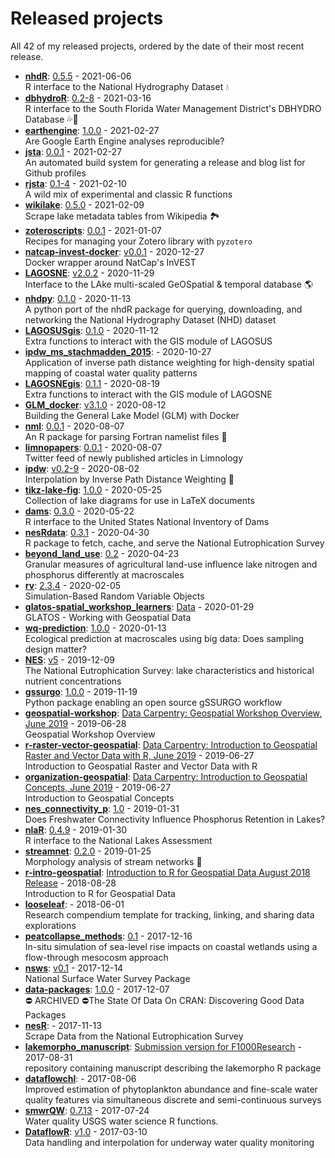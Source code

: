 # Released projects

All <!-- release_count starts -->42<!-- release_count ends --> of my released projects, ordered by the date of their most recent release.

<!-- recent_releases starts -->
* **[nhdR](https://github.com/jsta/nhdR)**: [0.5.5](https://github.com/jsta/nhdR/releases/tag/0.5.5) - 2021-06-06
<br>R interface to the National Hydrography Dataset :droplet:
* **[dbhydroR](https://github.com/ropensci/dbhydroR)**: [0.2-8](https://github.com/ropensci/dbhydroR/releases/tag/v0.2-8) - 2021-03-16
<br>R interface to the South Florida Water Management District's DBHYDRO Database :sweat_drops::palm_tree:
* **[earthengine](https://github.com/jsta/earthengine)**: [1.0.0](https://github.com/jsta/earthengine/releases/tag/1.0.0) - 2021-02-27
<br>Are Google Earth Engine analyses reproducible?
* **[jsta](https://github.com/jsta/jsta)**: [0.0.1](https://github.com/jsta/jsta/releases/tag/0.0.1) - 2021-02-27
<br>An automated build system for generating a release and blog list for Github profiles
* **[rjsta](https://github.com/jsta/rjsta)**: [0.1-4](https://github.com/jsta/rjsta/releases/tag/0.1-4) - 2021-02-10
<br>A wild mix of experimental and classic R functions
* **[wikilake](https://github.com/jsta/wikilake)**: [0.5.0](https://github.com/jsta/wikilake/releases/tag/0.5.0) - 2021-02-09
<br>Scrape lake metadata tables from Wikipedia 🏞
* **[zoteroscripts](https://github.com/jsta/zoteroscripts)**: [0.0.1](https://github.com/jsta/zoteroscripts/releases/tag/v0.0.1) - 2021-01-07
<br>Recipes for managing your Zotero library with `pyzotero`
* **[natcap-invest-docker](https://github.com/jsta/natcap-invest-docker)**: [v0.0.1](https://github.com/jsta/natcap-invest-docker/releases/tag/0.0.1) - 2020-12-27
<br>Docker wrapper around NatCap's InVEST
* **[LAGOSNE](https://github.com/cont-limno/LAGOSNE)**: [v2.0.2](https://github.com/cont-limno/LAGOSNE/releases/tag/v2.0.2) - 2020-11-29
<br>Interface to the LAke multi-scaled GeOSpatial & temporal database :earth_americas:
* **[nhdpy](https://github.com/jsta/nhdpy)**: [0.1.0](https://github.com/jsta/nhdpy/releases/tag/0.1.0) - 2020-11-13
<br>A python port of the nhdR package for querying, downloading, and networking the National Hydrography Dataset (NHD) dataset
* **[LAGOSUSgis](https://github.com/cont-limno/LAGOSUSgis)**: [0.1.0](https://github.com/cont-limno/LAGOSUSgis/releases/tag/0.1.0) - 2020-11-12
<br>Extra functions to interact with the GIS module of LAGOSUS
* **[ipdw_ms_stachmadden_2015](https://github.com/jsta/ipdw_ms_stachmadden_2015)**: [](https://github.com/jsta/ipdw_ms_stachmadden_2015/releases/tag/0.1) - 2020-10-27
<br>Application of inverse path distance weighting for high-density spatial mapping of coastal water quality patterns
* **[LAGOSNEgis](https://github.com/cont-limno/LAGOSNEgis)**: [0.1.1](https://github.com/cont-limno/LAGOSNEgis/releases/tag/0.1.1) - 2020-08-19
<br>Extra functions to interact with the GIS module of LAGOSNE
* **[GLM_docker](https://github.com/jsta/GLM_docker)**: [v3.1.0](https://github.com/jsta/GLM_docker/releases/tag/v3.1.0) - 2020-08-12
<br>Building the General Lake Model (GLM) with Docker 
* **[nml](https://github.com/jsta/nml)**: [0.0.1](https://github.com/jsta/nml/releases/tag/0.0.1) - 2020-08-07
<br>An R package for parsing Fortran namelist files :tophat:
* **[limnopapers](https://github.com/jsta/limnopapers)**: [0.0.1](https://github.com/jsta/limnopapers/releases/tag/0.0.1) - 2020-08-07
<br>Twitter feed of newly published articles in Limnology
* **[ipdw](https://github.com/jsta/ipdw)**: [v0.2-9](https://github.com/jsta/ipdw/releases/tag/v0.2-9) - 2020-08-02
<br>Interpolation by Inverse Path Distance Weighting 🌊
* **[tikz-lake-fig](https://github.com/jsta/tikz-lake-fig)**: [1.0.0](https://github.com/jsta/tikz-lake-fig/releases/tag/1.0.0) - 2020-05-25
<br>Collection of lake diagrams for use in LaTeX documents 
* **[dams](https://github.com/jsta/dams)**: [0.3.0](https://github.com/jsta/dams/releases/tag/0.3.0) - 2020-05-22
<br>R interface to the United States National Inventory of Dams
* **[nesRdata](https://github.com/jsta/nesRdata)**: [0.3.1](https://github.com/jsta/nesRdata/releases/tag/0.3.1) - 2020-04-30
<br>R package to fetch, cache, and serve the National Eutrophication Survey
* **[beyond_land_use](https://github.com/CNHLakes/beyond_land_use)**: [0.2](https://github.com/CNHLakes/beyond_land_use/releases/tag/0.2) - 2020-04-23
<br>Granular measures of agricultural land-use influence lake nitrogen and phosphorus differently at macroscales
* **[rv](https://github.com/jsta/rv)**: [2.3.4](https://github.com/jsta/rv/releases/tag/2.3.4) - 2020-02-05
<br>Simulation-Based Random Variable Objects
* **[glatos-spatial_workshop_learners](https://github.com/jsta/glatos-spatial_workshop_learners)**: [Data](https://github.com/jsta/glatos-spatial_workshop_learners/releases/tag/0.0.1) - 2020-01-29
<br>GLATOS - Working with Geospatial Data
* **[wq-prediction](https://github.com/cont-limno/wq-prediction)**: [1.0.0](https://github.com/cont-limno/wq-prediction/releases/tag/1.0.0) - 2020-01-13
<br>Ecological prediction at macroscales using big data: Does  sampling design matter?
* **[NES](https://github.com/ReproducibleQM/NES)**: [v5](https://github.com/ReproducibleQM/NES/releases/tag/v5) - 2019-12-09
<br>The National Eutrophication Survey: lake characteristics and historical nutrient concentrations
* **[gssurgo](https://github.com/jsta/gssurgo)**: [1.0.0](https://github.com/jsta/gssurgo/releases/tag/1.0.0) - 2019-11-19
<br>Python package enabling an open source gSSURGO workflow
* **[geospatial-workshop](https://github.com/datacarpentry/geospatial-workshop)**: [Data Carpentry: Geospatial Workshop Overview, June 2019](https://github.com/datacarpentry/geospatial-workshop/releases/tag/v2019.06.1) - 2019-06-28
<br>Geospatial Workshop Overview
* **[r-raster-vector-geospatial](https://github.com/datacarpentry/r-raster-vector-geospatial)**: [Data Carpentry: Introduction to Geospatial Raster and Vector Data with R, June 2019](https://github.com/datacarpentry/r-raster-vector-geospatial/releases/tag/v2019.06.1) - 2019-06-27
<br>Introduction to Geospatial Raster and Vector Data with R
* **[organization-geospatial](https://github.com/datacarpentry/organization-geospatial)**: [Data Carpentry: Introduction to Geospatial Concepts, June 2019](https://github.com/datacarpentry/organization-geospatial/releases/tag/v2019.06.1) - 2019-06-27
<br>Introduction to Geospatial Concepts
* **[nes_connectivity_p](https://github.com/jsta/nes_connectivity_p)**: [1.0](https://github.com/jsta/nes_connectivity_p/releases/tag/1.0) - 2019-01-31
<br>Does Freshwater Connectivity Influence Phosphorus Retention in Lakes?
* **[nlaR](https://github.com/jsta/nlaR)**: [0.4.9](https://github.com/jsta/nlaR/releases/tag/0.4.9) - 2019-01-30
<br>R interface to the National Lakes Assessment
* **[streamnet](https://github.com/jsta/streamnet)**: [0.2.0](https://github.com/jsta/streamnet/releases/tag/0.2.0) - 2019-01-25
<br>Morphology analysis of stream networks 🍃
* **[r-intro-geospatial](https://github.com/datacarpentry/r-intro-geospatial)**: [Introduction to R for Geospatial Data August 2018 Release](https://github.com/datacarpentry/r-intro-geospatial/releases/tag/v2018.08.1) - 2018-08-28
<br>Introduction to R for Geospatial Data
* **[looseleaf](https://github.com/jsta/looseleaf)**: [](https://github.com/jsta/looseleaf/releases/tag/v1.0.0) - 2018-06-01
<br>Research compendium template for tracking, linking, and sharing data explorations
* **[peatcollapse_methods](https://github.com/jsta/peatcollapse_methods)**: [0.1](https://github.com/jsta/peatcollapse_methods/releases/tag/v0.1) - 2017-12-16
<br>In-situ simulation of sea-level rise impacts on coastal wetlands using a flow-through mesocosm approach
* **[nsws](https://github.com/jsta/nsws)**: [v0.1](https://github.com/jsta/nsws/releases/tag/0.1) - 2017-12-14
<br>National Surface Water Survey Package
* **[data-packages](https://github.com/ropensci-archive/data-packages)**: [1.0.0](https://github.com/ropensci-archive/data-packages/releases/tag/1.0.0) - 2017-12-07
<br>:no_entry: ARCHIVED :no_entry:The State Of Data On CRAN: Discovering Good Data Packages
* **[nesR](https://github.com/jsta/nesR)**: [](https://github.com/jsta/nesR/releases/tag/v0.3) - 2017-11-13
<br>Scrape Data from the National Eutrophication Survey
* **[lakemorpho_manuscript](https://github.com/jhollist/lakemorpho_manuscript)**: [Submission version for F1000Research](https://github.com/jhollist/lakemorpho_manuscript/releases/tag/v1.0) - 2017-08-31
<br>repository containing manuscript describing the lakemorpho R package
* **[dataflowchl](https://github.com/jsta/dataflowchl)**: [](https://github.com/jsta/dataflowchl/releases/tag/v3) - 2017-08-06
<br>Improved estimation of phytoplankton abundance and fine-scale water quality features via simultaneous discrete and semi-continuous surveys
* **[smwrQW](https://github.com/USGS-R/smwrQW)**: [0.7.13](https://github.com/USGS-R/smwrQW/releases/tag/v0.7.13) - 2017-07-24
<br>Water quality USGS water science R functions.
* **[DataflowR](https://github.com/jsta/DataflowR)**: [v1.0](https://github.com/jsta/DataflowR/releases/tag/v1.0) - 2017-03-10
<br>Data handling and interpolation for underway water quality monitoring
<!-- recent_releases ends -->
